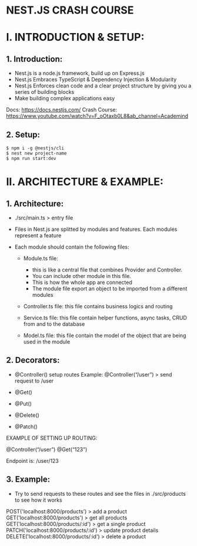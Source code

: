 # NEST.JS CRASH COURSE

# I. INTRODUCTION & SETUP:

## 1. Introduction:

- Nest.js is a node.js framework, build up on Express.js
- Nest.js Embraces TypeScript & Dependency Injection & Modularity
- Nest.js Enforces clean code and a clear project structure by giving you a series of building blocks
- Make building complex applications easy

Docs: https://docs.nestjs.com/
Crash Course: https://www.youtube.com/watch?v=F_oOtaxb0L8&ab_channel=Academind

## 2. Setup:

    $ npm i -g @nestjs/cli
    $ nest new project-name
    $ npm run start:dev

# II. ARCHITECTURE & EXAMPLE:

## 1. Architecture:

- ./src/main.ts > entry file

- Files in Nest.js are splitted by modules and features. Each modules represent a feature

- Each module should contain the following files:

  - Module.ts file:

    - this is like a central file that combines Provider and Controller.
    - You can include other module in this file.
    - This is how the whole app are connected
    - The module file export an object to be imported from a different modules

  - Controller.ts file: this file contains business logics and routing

  - Service.ts file: this file contain helper functions, async tasks, CRUD from and to the database

  - Model.ts file: this file contain the model of the object that are being used in the module

## 2. Decorators:

- @Controller() setup routes
  Example: @Controller(“/user”) > send request to /user

- @Get()

- @Put()

- @Delete()

- @Patch()

EXAMPLE OF SETTING UP ROUTING:

@Controller(“/user”)
@Get(“123”)

Endpoint is: /user/123

## 3. Example:

- Try to send requests to these routes and see the files in ./src/products
  to see how it works

POST('localhost:8000/products') > add a product
GET('localhost:8000/products') > get all products
GET('localhost:8000/products/:id') > get a single product
PATCH('localhost:8000/products/:id') > update product details
DELETE('localhost:8000/products/:id') > delete a product
